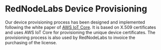 # RedNodeLabs Device Provisioning

Our device provisioning process has been designed and implemented following the white paper of [AWS IoT Core](https://d1.awsstatic.com/whitepapers/device-manufacturing-provisioning.pdf). It is based on X.509 certificates and uses AWS IoT Core for provisioning the unique device certificates. The provisioning process is also used by RedNodeLabs to invoice the purchasing of the license.